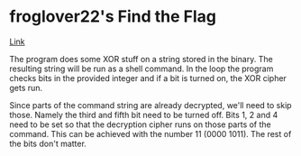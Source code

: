 # froglover22's Find the Flag
[Link](https://crackmes.one/crackme/66299081a562ef06c3b52e76)

The program does some XOR stuff on a string stored in the binary. The resulting string will be run as a shell command. In the loop the program checks bits in the provided integer and if a bit is turned on, the XOR cipher gets run.

Since parts of the command string are already decrypted, we'll need to skip those. Namely the third and fifth bit need to be turned off. Bits 1, 2 and 4 need to be set so that the decryption cipher runs on those parts of the command. This can be achieved with the number 11 (0000 1011). The rest of the bits don't matter.
